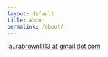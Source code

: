 ```yaml
---
layout: default
title: About
permalink: /about/
---
```


<a href="mailto:laurabrown1113@gmail.com">laurabrown1113 at gmail dot com</a>

